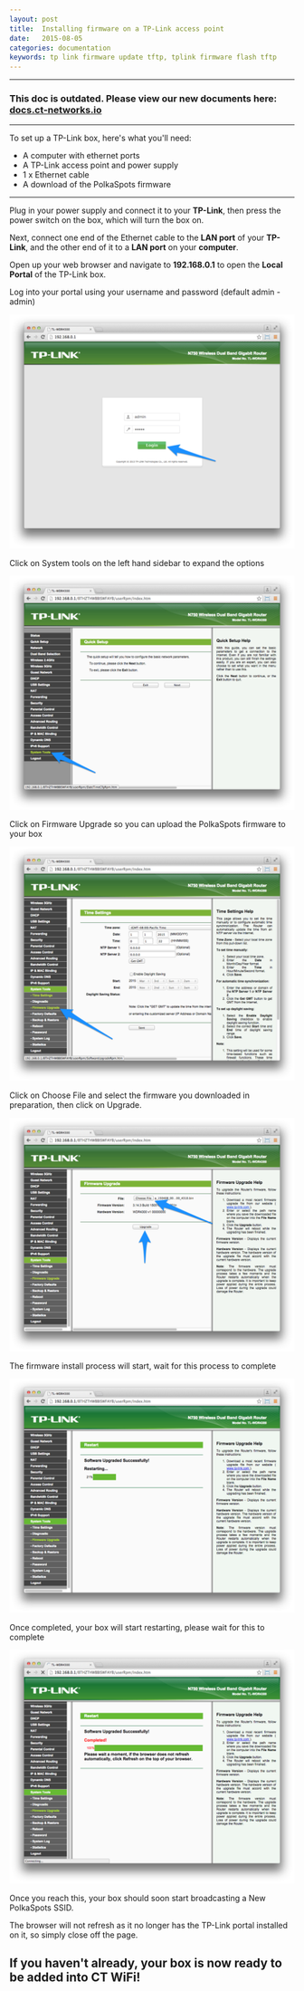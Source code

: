 ```yaml
---
layout: post
title:  Installing firmware on a TP-Link access point
date:   2015-08-05
categories: documentation
keywords: tp link firmware update tftp, tplink firmware flash tftp
---
```


<hr>
<h3>This doc is outdated. Please view our new documents here:<br>
<a href="http://docs.ct-networks.io/article/82-tp-link-installation">docs.ct-networks.io</a></h3>
<hr>

To set up a TP-Link box, here's what you'll need:

<ul>
<li>A computer with ethernet ports</li>
<li>A TP-Link access point and power supply</li>
<li>1 x Ethernet cable</li>
<li>A download of the PolkaSpots firmware</li>
</ul>

<hr>

Plug in your power supply and connect it to your <b>TP-Link</b>, then press the power switch on the box, which will turn the box on.

Next, connect one end of the Ethernet cable to the <b>LAN port</b> of your <b>TP-Link</b>, and the other end of it to a <b>LAN port</b> on your <b>computer</b>.

Open up your web browser and navigate to <B>192.168.0.1</b> to open the <b>Local Portal</b> of the TP-Link box.

Log into your portal using your username and password (default admin - admin)

<div class="mdl-typography--text-center">
<img src="/images/community/tutorials/tplink-flash/tplink-login.png">
</div>

Click on System tools on the left hand sidebar to expand the options

<div class="mdl-typography--text-center">
<img src="/images/community/tutorials/tplink-flash/system-tools.png">
</div>

Click on Firmware Upgrade so you can upload the PolkaSpots firmware to your box

<div class="mdl-typography--text-center">
<img src="/images/community/tutorials/tplink-flash/tools-firmware.png">
</div>

Click on Choose File and select the firmware you downloaded in preparation, then click on Upgrade.

<div class="mdl-typography--text-center">
<img src="/images/community/tutorials/tplink-flash/firmware-upload.png">
</div>

The firmware install process will start, wait for this process to complete

<div class="mdl-typography--text-center">
<img src="/images/community/tutorials/tplink-flash/firmware-progress.png">
</div>

Once completed, your box will start restarting, please wait for this to complete

<div class="mdl-typography--text-center">
<img src="/images/community/tutorials/tplink-flash/restarting.png">
</div>


Once you reach this, your box should soon start broadcasting a New PolkaSpots SSID.

The browser will not refresh as it no longer has the TP-Link portal installed on it, so simply close off the page.

<h2>If you haven't already, your box is now ready to be added into CT WiFi!<h2>
